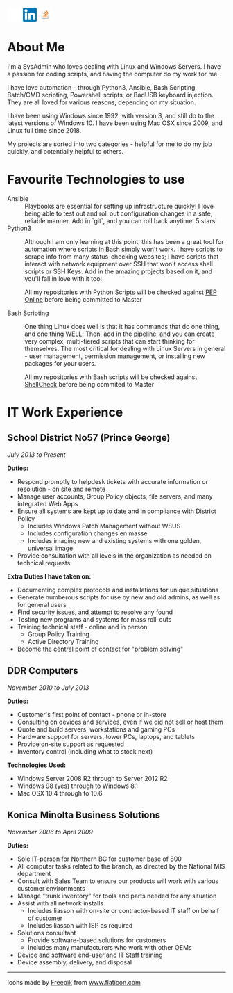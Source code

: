 <a href="https://github.com/lukebarone/"><img src="static/images/github.png" alt="GitHub account for Luke Barone" /></a> <a href="https://www.linkedin.com/in/lukebarone"><img src="static/images/linkedin.png" width=32 height=32 alt="LinkedIn for Luke Barone"/></a> <a href="https://stackexchange.com/users/20957/canadian-luke"><img src="static/images/so-icon.png" alt="Stack Exchange account" width=32 height=32 /></a>

About Me
===

I'm a SysAdmin who loves dealing with Linux and Windows Servers. I have a passion for coding scripts, and having the computer do my work for me.

I have love automation - through Python3, Ansible, Bash Scripting, Batch/CMD scripting, Powershell scripts, or BadUSB keyboard injection. They are all loved for various reasons, depending on my situation.

I have been using Windows since 1992, with version 3, and still do to the latest versions of Windows 10. I have been using Mac OSX since 2009, and Linux full time since 2018.

My projects are sorted into two categories - helpful for me to do my job quickly, and potentially helpful to others.

Favourite Technologies to use
===
<dl>
    <dt>Ansible</dt>
    <dd>Playbooks are essential for setting up infrastructure quickly! I love being able to test out and roll out configuration changes in a safe, reliable manner. Add in `git`, and you can roll back anytime! 5 stars!</dd>
    <dt>Python3</dt>
    <dd><p>Although I am only learning at this point, this has been a great tool for automation where scripts in Bash simply won't work. I have scripts to scrape info from many status-checking websites; I have scripts that interact with network equipment over SSH that won't access shell scripts or SSH Keys. Add in the amazing projects based on it, and you'll fall in love with it too!</p><p>All my repositories with Python Scripts will be checked against <a href="http://pep8online.com/">PEP Online</a> before being committed to Master</p></dd>
    <dt>Bash Scripting</dt>
    <dd><p>One thing Linux does well is that it has commands that do one thing, and one thing WELL! Then, add in the pipeline, and you can create very complex, multi-tiered scripts that can start thinking for themselves. The most critical for dealing with Linux Servers in general - user management, permission management, or installing new packages for your users.</p><p>All my repositories with Bash scripts will be checked against <a href="https://www.shellcheck.net/">ShellCheck</a> before being commited to Master</p></dd>
</dl>

IT Work Experience
===

School District No57 (Prince George)
---

*July 2013 to Present*

**Duties:**
- Respond promptly to helpdesk tickets with accurate information or resolution - on site and remote
- Manage user accounts, Group Policy objects, file servers, and many integrated Web Apps
- Ensure all systems are kept up to date and in compliance with District Policy
  - Includes Windows Patch Management without WSUS
  - Includes configuration changes en masse
  - Includes imaging new and existing systems with one golden, universal image
- Provide consultation with all levels in the organization as needed on technical requests

**Extra Duties I have taken on:**
- Documenting complex protocols and installations for unique situations
- Generate numberous scripts for use by new and old admins, as well as for general users
- Find security issues, and attempt to resolve any found
- Testing new programs and systems for mass roll-outs
- Training technical staff - online and in person
  - Group Policy Training
  - Active Directory Training
- Become the central point of contact for "problem solving"

DDR Computers
---

*November 2010 to July 2013*

**Duties:**
- Customer's first point of contact - phone or in-store
- Consulting on devices and services, even if we did not sell or host them
- Quote and build servers, workstations and gaming PCs
- Hardware support for servers, tower PCs, laptops, and tablets
- Provide on-site support as requested
- Inventory control (including what to stock next)

**Technologies Used:**
- Windows Server 2008 R2 through to Server 2012 R2
- Windows 98 (yes) through to Windows 8.1
- Mac OSX 10.4 through to 10.6

Konica Minolta Business Solutions
---

*November 2006 to April 2009*

**Duties:**
- Sole IT-person for Northern BC for customer base of 800
- All computer tasks related to the branch, as directed by the National MIS department
- Consult with Sales Team to ensure our products will work with various customer environments
- Manage "trunk inventory" for tools and parts needed for any situation
- Assist with all network installs
  - Includes liasson with on-site or contractor-based IT staff on behalf of customer
  - Includes liasson with ISP as required
- Solutions consultant
  - Provide software-based solutions for customers
  - Includes many manufacturers who work with other OEMs
- Device and software end-user and IT Staff training
- Device assembly, delivery, and disposal


---

<div>Icons made by <a href="https://www.flaticon.com/authors/freepik" title="Freepik">Freepik</a> from <a href="https://www.flaticon.com/" title="Flaticon">www.flaticon.com</a></div>